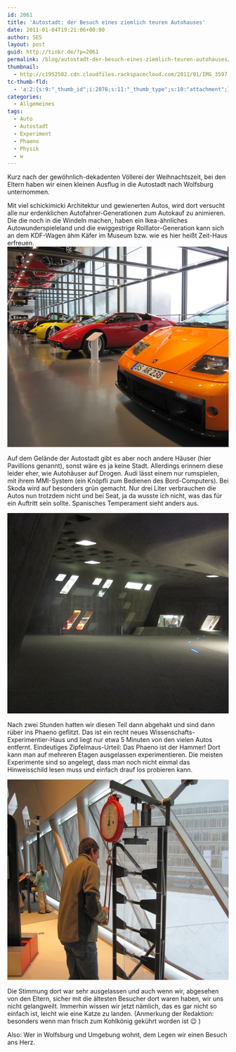 ```yaml
---
id: 2061
title: 'Autostadt: der Besuch eines ziemlich teuren Autohauses'
date: 2011-01-04T19:21:06+00:00
author: SES
layout: post
guid: http://tinkr.de/?p=2061
permalink: /blog/autostadt-der-besuch-eines-ziemlich-teuren-autohauses/
thumbnail:
  - http://c1952502.cdn.cloudfiles.rackspacecloud.com/2011/01/IMG_3597.jpg
tc-thumb-fld:
  - 'a:2:{s:9:"_thumb_id";i:2076;s:11:"_thumb_type";s:10:"attachment";}'
categories:
  - Allgemeines
tags:
  - Auto
  - Autostadt
  - Experiment
  - Phaeno
  - Physik
  - w
---
```

Kurz nach der gewöhnlich-dekadenten Völlerei der Weihnachtszeit, bei den Eltern haben wir einen kleinen Ausflug in die Autostadt nach Wolfsburg unternommen.

Mit viel schickimicki Architektur und gewienerten Autos, wird dort versucht alle nur erdenklichen Autofahrer-Generationen zum Autokauf zu animieren. Die die noch in die Windeln machen, haben ein Ikea-ähnliches Autowunderspieleland und die ewiggestrige Rolllator-Generation kann sich an dem KDF-Wagen ähm Käfer im Museum bzw. wie es hier heißt Zeit-Haus erfreuen.
<img loading="lazy" src="/assets/2011/01/IMG_3520.jpg" alt="Autos in der Autostadt" title="IMG_3520" width="606" height="455" class="alignnone size-full wp-image-2075" />

Auf dem Gelände der Autostadt gibt es aber noch andere Häuser (hier Pavillions genannt), sonst wäre es ja keine Stadt. Allerdings erinnern diese leider eher, wie Autohäuser auf Drogen.
Audi lässt einem nur rumspielen, mit ihrem MMI-System (ein Knöpfli zum Bedienen des Bord-Computers). Bei Skoda wird auf besonders grün gemacht. Nur drei Liter verbrauchen die Autos nun trotzdem nicht und bei Seat, ja da wusste ich nicht, was das für ein Auftritt sein sollte. Spanisches Temperament sieht anders aus.

<img loading="lazy" src="/assets/2011/01/IMG_35971.jpg" alt="Phaeno" title="IMG_3597" width="606" height="455" class="alignnone size-full wp-image-2076" />

Nach zwei Stunden hatten wir diesen Teil dann abgehakt und sind dann rüber ins Phaeno geflitzt. Das ist ein recht neues Wissenschafts-Experimentier-Haus und liegt nur etwa 5 Minuten von den vielen Autos entfernt. Eindeutiges Zipfelmaus-Urteil: Das Phaeno ist der Hammer! Dort kann man auf mehreren Etagen ausgelassen experimentieren. Die meisten Experimente sind so angelegt, dass man noch nicht einmal das Hinweisschild lesen muss und einfach drauf los probieren kann.

<img loading="lazy" src="/assets/2010/12/IMG_3535.jpg" alt="" title="Verbiegen einer Scheibe mit Stabilisatoren und Kraftmesser" width="606" height="455" class="alignnone size-full wp-image-2065" />

Die Stimmung dort war sehr ausgelassen und auch wenn wir, abgesehen von den Eltern, sicher mit die ältesten Besucher dort waren haben, wir uns nicht gelangweilt. Immerhin wissen wir jetzt nämlich, das es gar nicht so einfach ist, leicht wie eine Katze zu landen. (Anmerkung der Redaktion: besonders wenn man frisch zum Kohlkönig gekührt worden ist 😉 )



Also: Wer in Wolfsburg und Umgebung wohnt, dem Legen wir einen Besuch ans Herz.

